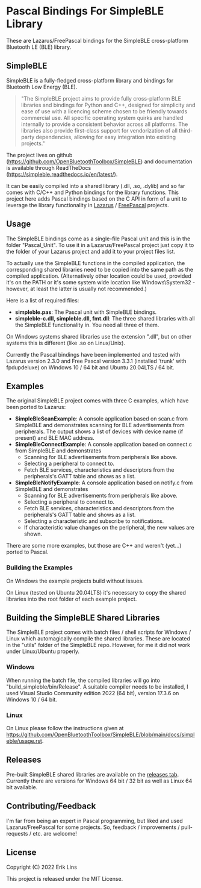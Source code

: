 # Pascal Bindings For SimpleBLE Library
These are Lazarus/FreePascal bindings for the SimpleBLE cross-platform Bluetooth LE (BLE) library.

## SimpleBLE
SimpleBLE is a fully-fledged cross-platform library and bindings for Bluetooth Low Energy (BLE).

> "The SimpleBLE project aims to provide fully cross-platform BLE libraries and bindings for Python and C++, designed for simplicity and ease of use with a licencing scheme chosen to be friendly towards commercial use. All specific operating system quirks are handled internally to provide a consistent behavior across all platforms. The libraries also provide first-class support for vendorization of all third-party dependencies, allowing for easy integration into existing projects."

The project lives on github (https://github.com/OpenBluetoothToolbox/SimpleBLE) and documentation is available through ReadTheDocs (https://simpleble.readthedocs.io/en/latest/).

It can be easily compiled into a shared library (.dll, .so, .dylib) and so far comes with C/C++ and Python bindings for the library functions. This project here adds Pascal bindings based on the C API in form of a unit to leverage the library functionality in [Lazarus](https://www.lazarus-ide.org/) / [FreePascal](https://www.freepascal.org/) projects.

## Usage
The SimpleBLE bindings come as a single-file Pascal unit and this is in the folder "Pascal\_Unit". To use it in a Lazarus/FreePascal project just copy it to the folder of your Lazarus project and add it to your project files list.

To actually use the SimpleBLE functions in the compiled application, the corresponding shared libraries need to be copied into the same path as the compiled application. (Alternatively other location could be used, provided it's on the PATH or it's some system wide location like Windows\System32 - however, at least the latter is usually not recommended.)

Here is a list of required files:
* **simpleble.pas**: The Pascal unit with SimpleBLE bindings.
* **simpleble-c.dll, simpleble.dll, fmt.dll**: The three shared libraries with all the SimpleBLE functionality in. You need all three of them.

On Windows systems shared libraries use the extension ".dll", but on other systems this is different (like .so on Linux/Unix).

Currently the Pascal bindings have been implemented and tested with Lazarus version 2.3.0 and Free Pascal version 3.3.1 (installed 'trunk' with fpdupdeluxe) on Windows 10 / 64 bit and Ubuntu 20.04LTS / 64 bit.

## Examples
The original SimpleBLE project comes with three C examples, which have been ported to Lazarus:

* **SimpleBleScanExample**: A console application based on scan.c from SimpleBLE and demonstrates scanning for BLE advertisements from peripherals. The output shows a list of devices with device name (if present) and BLE MAC address.
* **SimpleBleConnectExample**: A console application based on connect.c from SimpleBLE and demonstrates
  * Scanning for BLE advertisements from peripherals like above.
  * Selecting a peripheral to connect to.
  * Fetch BLE services, characteristics and descriptors from the peripherals's GATT table and shows as a list.
* **SimpleBleNotifyExample**: A console application based on notify.c from SimpleBLE and demonstrates
  * Scanning for BLE advertisements from peripherals like above.
  * Selecting a peripheral to connect to.
  * Fetch BLE services, characteristics and descriptors from the peripherals's GATT table and shows as a list.
  * Selecting a characteristic and subscribe to notifications.
  * If characteristic value changes on the peripheral, the new values are shown.

There are some more examples, but those are C++ and weren't (yet...) ported to Pascal.

### Building the Examples
On Windows the example projects build without issues.

On Linux (tested on Ubuntu 20.04LTS) it's necessary to copy the shared libraries into the root folder of each example project.

## Building the SimpleBLE Shared Libraries
The SimpleBLE project comes with batch files / shell scripts for Windows / Linux which automagically compile the shared libraries. These are located in the "utils" folder of the SimpleBLE repo. However, for me it did not work under Linux/Ubuntu properly.

### Windows
When running the batch file, the compiled libraries will go into "build\_simpleble/bin/Release". A suitable compiler needs to be installed, I used Visual Studio Community edition 2022 (64 bit), version 17.3.6 on Windows 10 / 64 bit.

### Linux
On Linux please follow the instructions given at https://github.com/OpenBluetoothToolbox/SimpleBLE/blob/main/docs/simpleble/usage.rst.

## Releases
Pre-built SimpleBLE shared libraries are available on the [releases tab](https://github.com/eriklins/Pascal-Bindings-For-SimpleBLE-Library/releases). Currently there are versions for Windows 64 bit / 32 bit as well as Linux 64 bit available.

## Contributing/Feedback
I'm far from being an expert in Pascal programming, but liked and used Lazarus/FreePascal for some projects. So, feedback / improvements / pull-requests / etc. are welcome!

## License
Copyright (C) 2022 Erik Lins

This project is released under the MIT License.
